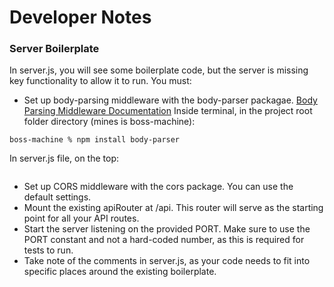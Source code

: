 # Developer Notes

### Server Boilerplate
In server.js, you will see some boilerplate code, but the server is missing key functionality to allow it to run. You must:

- Set up body-parsing middleware with the body-parser packagae.
[Body Parsing Middleware Documentation](http://expressjs.com/en/resources/middleware/body-parser.html)
Inside terminal, in the project root folder directory (mines is boss-machine): 
```console
boss-machine % npm install body-parser
```

In server.js file, on the top: 
```javascript

```


- Set up CORS middleware with the cors package. You can use the default settings.
- Mount the existing apiRouter at /api. This router will serve as the starting point for all your API routes.
- Start the server listening on the provided PORT. Make sure to use the PORT constant and not a hard-coded number, as this is required for tests to run.
- Take note of the comments in server.js, as your code needs to fit into specific places around the existing boilerplate.